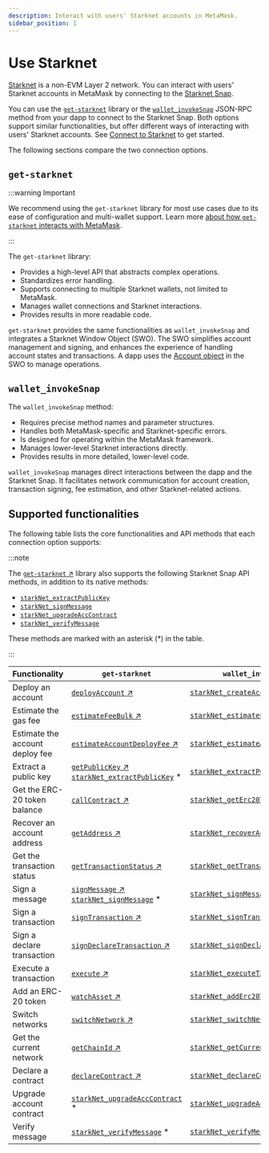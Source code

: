 ```yaml
---
description: Interact with users' Starknet accounts in MetaMask.
sidebar_position: 1
---
```


# Use Starknet

[Starknet](https://www.starknet.io/) is a non-EVM Layer 2 network.
You can interact with users' Starknet accounts in MetaMask by connecting to the
[Starknet Snap](https://snaps.metamask.io/snap/npm/consensys/starknet-snap/).

You can use the [`get-starknet`](https://github.com/starknet-io/get-starknet) library or the
[`wallet_invokeSnap`](/snaps/reference/wallet-api-for-snaps/#wallet_invokesnap) JSON-RPC method from
your dapp to connect to the Starknet Snap.
Both options support similar functionalities, but offer different ways of interacting with users'
Starknet accounts.
See [Connect to Starknet](connect-to-starknet.md) to get started.


The following sections compare the two connection options.

## `get-starknet`

:::warning Important

We recommend using the `get-starknet` library for most use cases due to its ease of configuration
and multi-wallet support.
Learn more [about how `get-starknet` interacts with MetaMask](about-get-starknet.md).

:::

The `get-starknet` library:

- Provides a high-level API that abstracts complex operations.
- Standardizes error handling.
- Supports connecting to multiple Starknet wallets, not limited to MetaMask.
- Manages wallet connections and Starknet interactions.
- Provides results in more readable code.

`get-starknet` provides the same functionalities as `wallet_invokeSnap` and integrates a Starknet
Window Object (SWO).
The SWO simplifies account management and signing, and enhances the  experience of handling account
states and transactions.
A dapp uses the [Account object](https://starknetjs.com/docs/API/classes/Account) in the SWO to manage operations.

## `wallet_invokeSnap`

The `wallet_invokeSnap` method:

- Requires precise method names and parameter structures.
- Handles both MetaMask-specific and Starknet-specific errors.
- Is designed for operating within the MetaMask framework.
- Manages lower-level Starknet interactions directly.
- Provides results in more detailed, lower-level code.

`wallet_invokeSnap` manages direct interactions between the dapp and the Starknet Snap.
It facilitates network communication for account creation, transaction signing, fee estimation, and
other Starknet-related actions.


## Supported functionalities

The following table lists the core functionalities and API methods that each connection option supports:

:::note

The [`get-starknet` ↗](https://github.com/starknet-io/get-starknet) library also supports the
following Starknet Snap API methods, in addition to its native methods:

- [`starkNet_extractPublicKey`](../../../reference/non-evm-apis/starknet-snap-api.md#starknet_extractpublickey)
- [`starkNet_signMessage`](../../../reference/non-evm-apis/starknet-snap-api.md#starknet_signmessage)
- [`starkNet_upgradeAccContract`](../../../reference/non-evm-apis/starknet-snap-api.md#starknet_upgradeacccontract)
- [`starkNet_verifyMessage`](../../../reference/non-evm-apis/starknet-snap-api.md#starknet_verifymessage)

These methods are marked with an asterisk (*) in the table.

:::

| Functionality                   | `get-starknet`                                                                                                                                             | `wallet_invokeSnap`                                                                                                           |
|---------------------------------|------------------------------------------------------------------------------------------------------------------------------------------------------------|-------------------------------------------------------------------------------------------------------------------------------|
| Deploy an account               | [`deployAccount` ↗](https://starknetjs.com/docs/API/classes/Account/#deployaccount)                                                                         | [`starkNet_createAccount`](../../../reference/non-evm-apis/starknet-snap-api.md#starknet_createaccount)                       |
| Estimate the gas fee            | [`estimateFeeBulk` ↗](https://starknetjs.com/docs/API/classes/Account/#estimatefeebulk)                                                                     | [`starkNet_estimateFee`](../../../reference/non-evm-apis/starknet-snap-api.md#starknet_estimatefee)                           |
| Estimate the account deploy fee | [`estimateAccountDeployFee` ↗](https://starknetjs.com/docs/API/classes/Account/#estimateaccountdeployfee)                                                   | [`starkNet_estimateAccountDeployFee`](../../../reference/non-evm-apis/starknet-snap-api.md#starknet_estimateaccountdeployfee) |
| Extract a public key            | [`getPublicKey` ↗](https://starknetjs.com/docs/api/classes/Signer/#getpubkey) <br> [`starkNet_extractPublicKey`](../../../reference/non-evm-apis/starknet-snap-api.md#starknet_extractpublickey) * | [`starkNet_extractPublicKey`](../../../reference/non-evm-apis/starknet-snap-api.md#starknet_extractpublickey)                 |
| Get the ERC-20 token balance    | [`callContract` ↗](http://starknetjs.com/docs/API/classes/Provider/#callcontract)                                                                           | [`starkNet_getErc20TokenBalance`](../../../reference/non-evm-apis/starknet-snap-api.md#starknet_geterc20tokenbalance)         |
| Recover an account address      | [`getAddress` ↗](https://github.com/starknet-io/get-starknet/blob/ff37390b25b8368ebeb5f2323e2d8826964b41ae/packages/core/src/StarknetWindowObject.ts#L95)   | [`starkNet_recoverAccounts`](../../../reference/non-evm-apis/starknet-snap-api.md#starknet_recoveraccounts)                   |
| Get the transaction status      | [`getTransactionStatus` ↗](https://starknetjs.com/docs/API/classes/Account/#gettransactionstatus)                                                           | [`starkNet_getTransactionStatus`](../../../reference/non-evm-apis/starknet-snap-api.md#starknet_gettransactionstatus)         |
| Sign a message                  | [`signMessage` ↗](https://starknetjs.com/docs/API/classes/Signer#signmessage) <br> [`starkNet_signMessage`](../../../reference/non-evm-apis/starknet-snap-api.md#starknet_signmessage) * | [`starkNet_signMessage`](../../../reference/non-evm-apis/starknet-snap-api.md#starknet_signmessage)                           |
| Sign a transaction              | [`signTransaction` ↗](https://starknetjs.com/docs/API/classes/Signer#signtransaction)                                                                       | [`starkNet_signTransaction`](../../../reference/non-evm-apis/starknet-snap-api.md#starknet_signtransaction)                   |
| Sign a declare transaction      | [`signDeclareTransaction` ↗](https://starknetjs.com/docs/API/classes/Signer#signdeclaretransaction)                                                         | [`starkNet_signDeclareTransaction`](../../../reference/non-evm-apis/starknet-snap-api.md#starknet_signdeclaretransaction)     |
| Execute a transaction           | [`execute` ↗](https://starknetjs.com/docs/API/classes/Account/#execute)                                                                                     | [`starkNet_executeTxn`](../../../reference/non-evm-apis/starknet-snap-api.md#starknet_executetxn)                             |
| Add an ERC-20 token             | [`watchAsset` ↗](https://github.com/starknet-io/get-starknet/blob/ff37390b25b8368ebeb5f2323e2d8826964b41ae/packages/core/src/StarknetWindowObject.ts#L58)   | [`starkNet_addErc20Token`](../../../reference/non-evm-apis/starknet-snap-api.md#starknet_adderc20token)                       |
| Switch networks                 | [`switchNetwork` ↗](https://github.com/starknet-io/get-starknet/blob/ff37390b25b8368ebeb5f2323e2d8826964b41ae/packages/core/src/StarknetWindowObject.ts#L58) | [`starkNet_switchNetwork`](../../../reference/non-evm-apis/starknet-snap-api.md#starknet_switchnetwork)                       |
| Get the current network         | [`getChainId` ↗](https://starknetjs.com/docs/API/classes/Provider#getchainid)                                                                               | [`starkNet_getCurrentNetwork`](../../../reference/non-evm-apis/starknet-snap-api.md#starknet_getcurrentnetwork)               |
| Declare a contract              | [`declareContract` ↗](https://starknetjs.com/docs/API/classes/Account/#declarecontract)                                                                     | [`starkNet_declareContract`](../../../reference/non-evm-apis/starknet-snap-api.md#starknet_declarecontract)                   |
| Upgrade account contract        | [`starkNet_upgradeAccContract`](../../../reference/non-evm-apis/starknet-snap-api.md#starknet_upgradeacccontract) *                                         | [`starkNet_upgradeAccContract`](../../../reference/non-evm-apis/starknet-snap-api.md#starknet_upgradeacccontract)             |
| Verify message                  | [`starkNet_verifyMessage`](../../../reference/non-evm-apis/starknet-snap-api.md#starknet_verifymessage) *                                                   | [`starkNet_verifyMessage`](../../../reference/non-evm-apis/starknet-snap-api.md#starknet_verifymessage)                       |
